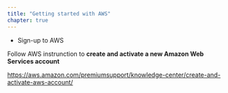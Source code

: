 ```yaml
---
title: "Getting started with AWS"
chapter: true
---
```


* Sign-up to AWS

Follow AWS instrunction to **create and activate a new Amazon Web Services account**

https://aws.amazon.com/premiumsupport/knowledge-center/create-and-activate-aws-account/

